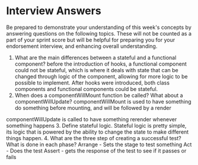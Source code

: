 # Interview Answers
Be prepared to demonstrate your understanding of this week's concepts by answering questions on the following topics. These will not be counted as a part of your sprint score but will be helpful for preparing you for your endorsement interview, and enhancing overall understanding.

1. What are the main differences between a stateful and a functional component?
before the introduction of hooks, a functional component could not be stateful, which is where it deals with state that can be changed through logic of the component, allowing for more logic to be possible to implement. After hooks were introduced, both class components and functional components could be stateful.
2. When does a componentWillMount function be called? What about a componentWillUpdate?
componentWillMount is used to have something do something before mounting, and will be followed by a render

componentWillUpdate is called to have something rerender whenever something happens
3. Define stateful logic.
Stateful logic is pretty simple, its logic that is powered by the ability to change the state to make different things happen.
4. What are the three step of creating a successful test? What is done in each phase?
Arrange - Sets the stage to test something
Act - Does the test
Assert - gets the response of the test to see if it passes or fails